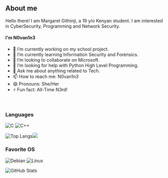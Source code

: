 ## About me
Hello there! I am Margaret Githinji, a 19 y/o Kenyan student. I am interested in CyberSecurity, Programming and Network Security.

#### I'm N0van1n3 



- 🔭 I’m currently working on my school project.
- 🌱 I’m currently learning Information Security and Forensics.
- 👯 I’m looking to collaborate on Microsoft.
- 🤔 I’m looking for help with Python High Level Programming.
- 💬 Ask me about anything related to Tech.
- 📫 How to reach me: N0van1n3
- 😄 Pronouns: She/Her
- ⚡ Fun fact: All-Time N3rd!

<br>

### Languages
![C](https://img.shields.io/badge/c-%2300599C.svg?style=for-the-badge&logo=c&logoColor=white) ![C++](https://img.shields.io/badge/c++-%2300599C.svg?style=for-the-badge&logo=c%2B%2B&logoColor=white)
<br>

![Top Langs](https://github-readme-stats.vercel.app/api/top-langs/?username=N0van1n3&hide=java,html,css&theme=tokyonight)![](https://github.com/anuraghazra/github-readme-stats)

### Favorite OS

![Debian](https://img.shields.io/badge/Debian-D70A53?style=for-the-badge&logo=debian&logoColor=white) ![Linux](https://img.shields.io/badge/Linux-FCC624?style=for-the-badge&logo=linux&logoColor=black)
<br>


![GitHub Stats](https://github-readme-stats.vercel.app/api?username=N0van1n3&theme=tokyonight)
